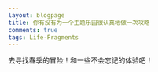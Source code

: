 ```yaml
---
layout: blogpage
title: 你有没有为一个主题乐园很认真地做一次攻略
comments: true
tags: Life-Fragments
---
```


<div id="aplayer"></div>
<script src="js/APlayer.min.js"></script>
<script type="text/javascript">
	const ap = new APlayer({
    container: document.getElementById('aplayer'),
    audio: [
    {
        name: 'アドベンチャー',
        artist: 'YOASOBI',
        url: '/music/Adventure.mp3',
        cover: '/images/album/Adventure.jpg'
    }]
});
</script>



去寻找春季的冒险！和一些不会忘记的体验吧！


